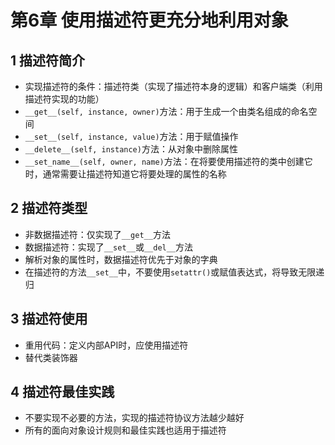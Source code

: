 # 第6章 使用描述符更充分地利用对象

## 1 描述符简介

- 实现描述符的条件：描述符类（实现了描述符本身的逻辑）和客户端类（利用描述符实现的功能）
- `__get__(self, instance, owner)`方法：用于生成一个由类名组成的命名空间
- `__set__(self, instance, value)`方法：用于赋值操作
- `__delete__(self, instance)`方法：从对象中删除属性
- `__set_name__(self, owner, name)`方法：在将要使用描述符的类中创建它时，通常需要让描述符知道它将要处理的属性的名称

## 2 描述符类型

- 非数据描述符：仅实现了`__get__`方法
- 数据描述符：实现了`__set__`或`__del__`方法
- 解析对象的属性时，数据描述符优先于对象的字典
- 在描述符的方法`__set__`中，不要使用`setattr()`或赋值表达式，将导致无限递归

## 3 描述符使用

- 重用代码：定义内部API时，应使用描述符
- 替代类装饰器
  
## 4 描述符最佳实践

- 不要实现不必要的方法，实现的描述符协议方法越少越好
- 所有的面向对象设计规则和最佳实践也适用于描述符
